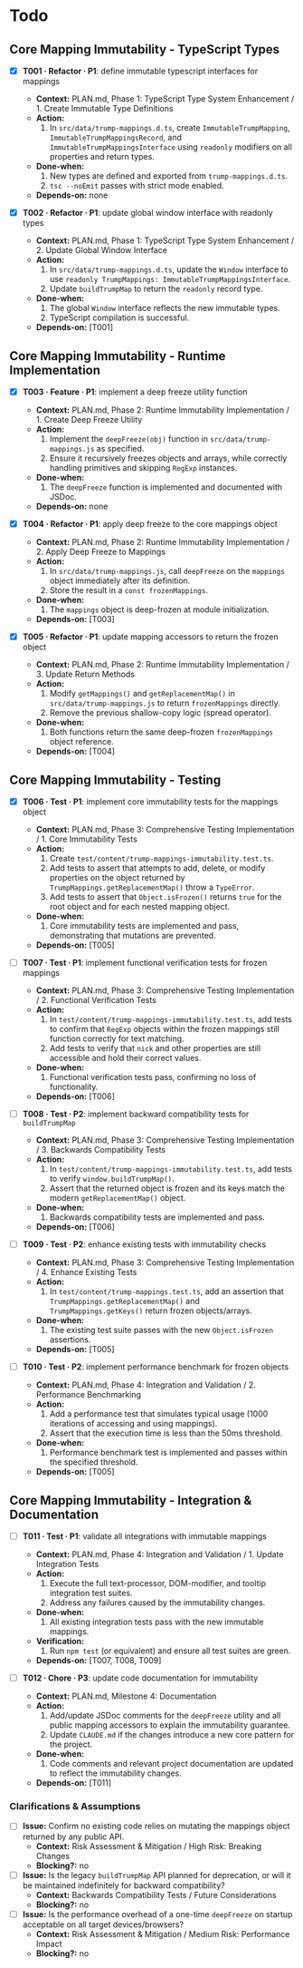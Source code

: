 # Todo

## Core Mapping Immutability - TypeScript Types
- [x] **T001 · Refactor · P1**: define immutable typescript interfaces for mappings
    - **Context:** PLAN.md, Phase 1: TypeScript Type System Enhancement / 1. Create Immutable Type Definitions
    - **Action:**
        1. In `src/data/trump-mappings.d.ts`, create `ImmutableTrumpMapping`, `ImmutableTrumpMappingsRecord`, and `ImmutableTrumpMappingsInterface` using `readonly` modifiers on all properties and return types.
    - **Done‑when:**
        1. New types are defined and exported from `trump-mappings.d.ts`.
        2. `tsc --noEmit` passes with strict mode enabled.
    - **Depends‑on:** none

- [x] **T002 · Refactor · P1**: update global window interface with readonly types
    - **Context:** PLAN.md, Phase 1: TypeScript Type System Enhancement / 2. Update Global Window Interface
    - **Action:**
        1. In `src/data/trump-mappings.d.ts`, update the `Window` interface to use `readonly TrumpMappings: ImmutableTrumpMappingsInterface`.
        2. Update `buildTrumpMap` to return the `readonly` record type.
    - **Done‑when:**
        1. The global `Window` interface reflects the new immutable types.
        2. TypeScript compilation is successful.
    - **Depends‑on:** [T001]

## Core Mapping Immutability - Runtime Implementation
- [x] **T003 · Feature · P1**: implement a deep freeze utility function
    - **Context:** PLAN.md, Phase 2: Runtime Immutability Implementation / 1. Create Deep Freeze Utility
    - **Action:**
        1. Implement the `deepFreeze(obj)` function in `src/data/trump-mappings.js` as specified.
        2. Ensure it recursively freezes objects and arrays, while correctly handling primitives and skipping `RegExp` instances.
    - **Done‑when:**
        1. The `deepFreeze` function is implemented and documented with JSDoc.
    - **Depends‑on:** none

- [x] **T004 · Refactor · P1**: apply deep freeze to the core mappings object
    - **Context:** PLAN.md, Phase 2: Runtime Immutability Implementation / 2. Apply Deep Freeze to Mappings
    - **Action:**
        1. In `src/data/trump-mappings.js`, call `deepFreeze` on the `mappings` object immediately after its definition.
        2. Store the result in a `const frozenMappings`.
    - **Done‑when:**
        1. The `mappings` object is deep-frozen at module initialization.
    - **Depends‑on:** [T003]

- [x] **T005 · Refactor · P1**: update mapping accessors to return the frozen object
    - **Context:** PLAN.md, Phase 2: Runtime Immutability Implementation / 3. Update Return Methods
    - **Action:**
        1. Modify `getMappings()` and `getReplacementMap()` in `src/data/trump-mappings.js` to return `frozenMappings` directly.
        2. Remove the previous shallow-copy logic (spread operator).
    - **Done‑when:**
        1. Both functions return the same deep-frozen `frozenMappings` object reference.
    - **Depends‑on:** [T004]

## Core Mapping Immutability - Testing
- [x] **T006 · Test · P1**: implement core immutability tests for the mappings object
    - **Context:** PLAN.md, Phase 3: Comprehensive Testing Implementation / 1. Core Immutability Tests
    - **Action:**
        1. Create `test/content/trump-mappings-immutability.test.ts`.
        2. Add tests to assert that attempts to add, delete, or modify properties on the object returned by `TrumpMappings.getReplacementMap()` throw a `TypeError`.
        3. Add tests to assert that `Object.isFrozen()` returns `true` for the root object and for each nested mapping object.
    - **Done‑when:**
        1. Core immutability tests are implemented and pass, demonstrating that mutations are prevented.
    - **Depends‑on:** [T005]

- [ ] **T007 · Test · P1**: implement functional verification tests for frozen mappings
    - **Context:** PLAN.md, Phase 3: Comprehensive Testing Implementation / 2. Functional Verification Tests
    - **Action:**
        1. In `test/content/trump-mappings-immutability.test.ts`, add tests to confirm that `RegExp` objects within the frozen mappings still function correctly for text matching.
        2. Add tests to verify that `nick` and other properties are still accessible and hold their correct values.
    - **Done‑when:**
        1. Functional verification tests pass, confirming no loss of functionality.
    - **Depends‑on:** [T006]

- [ ] **T008 · Test · P2**: implement backward compatibility tests for `buildTrumpMap`
    - **Context:** PLAN.md, Phase 3: Comprehensive Testing Implementation / 3. Backwards Compatibility Tests
    - **Action:**
        1. In `test/content/trump-mappings-immutability.test.ts`, add tests to verify `window.buildTrumpMap()`.
        2. Assert that the returned object is frozen and its keys match the modern `getReplacementMap()` object.
    - **Done‑when:**
        1. Backwards compatibility tests are implemented and pass.
    - **Depends‑on:** [T006]

- [ ] **T009 · Test · P2**: enhance existing tests with immutability checks
    - **Context:** PLAN.md, Phase 3: Comprehensive Testing Implementation / 4. Enhance Existing Tests
    - **Action:**
        1. In `test/content/trump-mappings.test.ts`, add an assertion that `TrumpMappings.getReplacementMap()` and `TrumpMappings.getKeys()` return frozen objects/arrays.
    - **Done‑when:**
        1. The existing test suite passes with the new `Object.isFrozen` assertions.
    - **Depends‑on:** [T005]

- [ ] **T010 · Test · P2**: implement performance benchmark for frozen objects
    - **Context:** PLAN.md, Phase 4: Integration and Validation / 2. Performance Benchmarking
    - **Action:**
        1. Add a performance test that simulates typical usage (1000 iterations of accessing and using mappings).
        2. Assert that the execution time is less than the 50ms threshold.
    - **Done‑when:**
        1. Performance benchmark test is implemented and passes within the specified threshold.
    - **Depends‑on:** [T005]

## Core Mapping Immutability - Integration & Documentation
- [ ] **T011 · Test · P1**: validate all integrations with immutable mappings
    - **Context:** PLAN.md, Phase 4: Integration and Validation / 1. Update Integration Tests
    - **Action:**
        1. Execute the full text-processor, DOM-modifier, and tooltip integration test suites.
        2. Address any failures caused by the immutability changes.
    - **Done‑when:**
        1. All existing integration tests pass with the new immutable mappings.
    - **Verification:**
        1. Run `npm test` (or equivalent) and ensure all test suites are green.
    - **Depends‑on:** [T007, T008, T009]

- [ ] **T012 · Chore · P3**: update code documentation for immutability
    - **Context:** PLAN.md, Milestone 4: Documentation
    - **Action:**
        1. Add/update JSDoc comments for the `deepFreeze` utility and all public mapping accessors to explain the immutability guarantee.
        2. Update `CLAUDE.md` if the changes introduce a new core pattern for the project.
    - **Done‑when:**
        1. Code comments and relevant project documentation are updated to reflect the immutability changes.
    - **Depends‑on:** [T011]

### Clarifications & Assumptions
- [ ] **Issue:** Confirm no existing code relies on mutating the mappings object returned by any public API.
    - **Context:** Risk Assessment & Mitigation / High Risk: Breaking Changes
    - **Blocking?:** no
- [ ] **Issue:** Is the legacy `buildTrumpMap` API planned for deprecation, or will it be maintained indefinitely for backward compatibility?
    - **Context:** Backwards Compatibility Tests / Future Considerations
    - **Blocking?:** no
- [ ] **Issue:** Is the performance overhead of a one-time `deepFreeze` on startup acceptable on all target devices/browsers?
    - **Context:** Risk Assessment & Mitigation / Medium Risk: Performance Impact
    - **Blocking?:** no